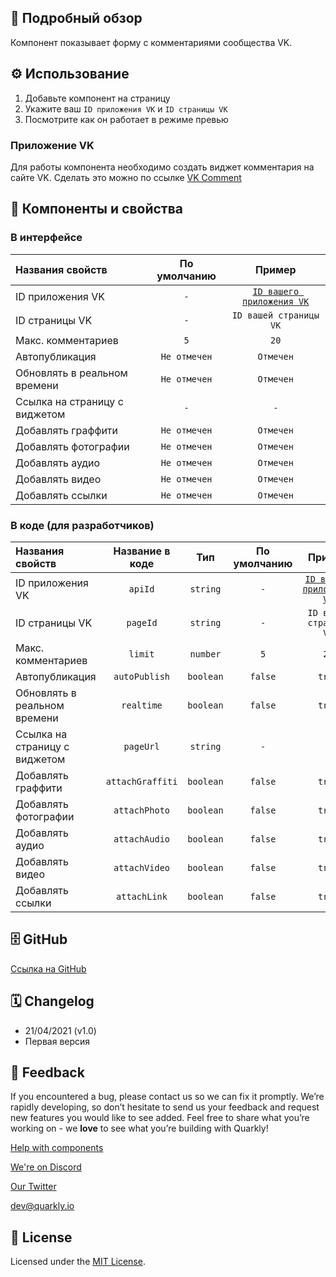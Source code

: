 ## 📖 Подробный обзор

Компонент показывает форму с комментариями сообщества VK.

## ⚙️ Использование

1.  Добавьте компонент на страницу
2.  Укажите ваш `ID приложения VK` и `ID страницы VK`
3.  Посмотрите как он работает в режиме превью

### Приложение VK

Для работы компонента необходимо создать виджет комментария на сайте VK.
Сделать это можно по ссылке [VK Comment](https://vk.com/dev/Comments)

## 🧩 Компоненты и свойства

### В интерфейсе

| Названия свойств              | По умолчанию |                          Пример                          |
| :---------------------------- | :----------: | :------------------------------------------------------: |
| ID приложения VK              |     `-`      | [`ID вашего приложения VK`](https://vk.com/dev/Comments) |
| ID страницы VK                |     `-`      |                  `ID вашей страницы VK`                  |
| Макс. комментариев            |     `5`      |                           `20`                           |
| Автопубликация                | `Не отмечен` |                        `Отмечен`                         |
| Обновлять в реальном времени  | `Не отмечен` |                        `Отмечен`                         |
| Ссылка на страницу с виджетом |     `-`      |                           `-`                            |
| Добавлять граффити            | `Не отмечен` |                        `Отмечен`                         |
| Добавлять фотографии          | `Не отмечен` |                        `Отмечен`                         |
| Добавлять аудио               | `Не отмечен` |                        `Отмечен`                         |
| Добавлять видео               | `Не отмечен` |                        `Отмечен`                         |
| Добавлять ссылки              | `Не отмечен` |                        `Отмечен`                         |

### В коде (для разработчиков)

| Названия свойств              | Название в коде  |    Тип    | По умолчанию |                          Пример                          |
| :---------------------------- | :--------------: | :-------: | :----------: | :------------------------------------------------------: |
| ID приложения VK              |     `apiId`      | `string`  |     `-`      | [`ID вашего приложения VK`](https://vk.com/dev/Comments) |
| ID страницы VK                |     `pageId`     | `string`  |     `-`      |                  `ID вашей страницы VK`                  |
| Макс. комментариев            |     `limit`      | `number`  |     `5`      |                           `20`                           |
| Автопубликация                |  `autoPublish`   | `boolean` |   `false`    |                          `true`                          |
| Обновлять в реальном времени  |    `realtime`    | `boolean` |   `false`    |                          `true`                          |
| Ссылка на страницу с виджетом |    `pageUrl`     | `string`  |     `-`      |                           `-`                            |
| Добавлять граффити            | `attachGraffiti` | `boolean` |   `false`    |                          `true`                          |
| Добавлять фотографии          |  `attachPhoto`   | `boolean` |   `false`    |                          `true`                          |
| Добавлять аудио               |  `attachAudio`   | `boolean` |   `false`    |                          `true`                          |
| Добавлять видео               |  `attachVideo`   | `boolean` |   `false`    |                          `true`                          |
| Добавлять ссылки              |   `attachLink`   | `boolean` |   `false`    |                          `true`                          |

## 🗄 GitHub

[Ссылка на GitHub](https://github.com/quarkly/community-kit/blob/master/src/VkComments.js)

## 🗓 Changelog

-   21/04/2021 (v1.0)
-   Первая версия

## 📮 Feedback

If you encountered a bug, please contact us so we can fix it promptly. We’re rapidly developing, so don’t hesitate to send us your feedback and request new features you would like to see added. Feel free to share what you’re working on - we **love** to see what you’re building with Quarkly!

[Help with components](https://community.quarkly.io/c/requests/11)

[We're on Discord](https://discord.gg/f9KhSMGX)

[Our Twitter](https://twitter.com/quarklyapp)

[dev@quarkly.io](mailto:dev@quarkly.io)

## 📝 License

Licensed under the [MIT License](https://raw.githubusercontent.com/quarkly/community-kit/master/LICENSE).

